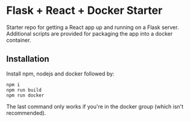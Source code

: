 # Flask + React + Docker Starter

Starter repo for getting a React app up and running on a Flask server.
Additional scripts are provided for packaging the app into a docker container. 

## Installation

Install npm, nodejs and docker followed by:

```
npm i
npm run build
npm run docker
```

The last command only works if you're in the docker group (which isn't recommended).
